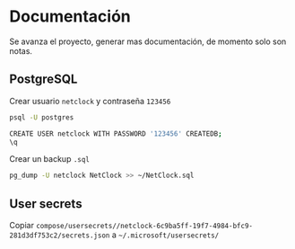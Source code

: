# Documentación

Se avanza el proyecto, generar mas documentación, de momento solo son notas.

## PostgreSQL

Crear usuario `netclock` y contraseña `123456`

```bash
psql -U postgres

CREATE USER netclock WITH PASSWORD '123456' CREATEDB;
\q
```

Crear un backup `.sql`

```bash
pg_dump -U netclock NetClock >> ~/NetClock.sql
```

## User secrets

Copiar `compose/usersecrets//netclock-6c9ba5ff-19f7-4984-bfc9-281d3df753c2/secrets.json` a `~/.microsoft/usersecrets/`
